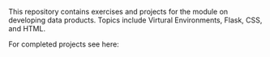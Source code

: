 This repository contains exercises and projects for the module on developing data products. Topics include Virtural Environments, Flask, CSS, and HTML.

For completed projects see here:
<a href='https://github.com/jessejinnaruiz/codeup-ds-projects'>